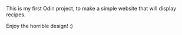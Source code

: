 This is my first Odin project, to make a simple website that will display recipes.

Enjoy the horrible design! :)